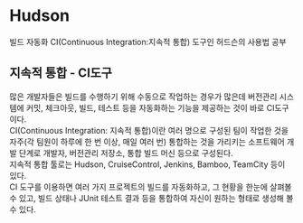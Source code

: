 # Hudson
빌드 자동화 CI(Continuous Integration:지속적 통합) 도구인 허드슨의 사용법 공부

## 지속적 통합 - CI도구

많은 개발자들은 빌드를 수행하기 위해 수동으로 작업하는 경우가 많은데 버전관리 시스템에 커밋, 체크아웃, 빌드, 테스트 등을 자동화하는 기능을 제공하는 것이 바로 CI도구 이다.   
CI(Continuous Integration: 지속적 통합)이란 여러 명으로 구성된 팀이 작업한 것을 자주(각 팀원이 하루에 한 번 이상, 매일 여러 번) 통합하는 것을 가리키는 소프트웨어 개발 단계로 개발자, 버전관리 저장소, 통합 빌드 머신 등으로 구성된다.   
지속적 통합 툴로는 Hudson, CruiseControl, Jenkins, Bamboo, TeamCity 등이 있다.   
CI 도구를 이용하면 여러 가지 프로젝트의 빌드를 자동화하고, 그 현황을 한눈에 살펴볼 수 있고, 빌드 상태나 JUnit 테스트 결과 등을 통합하여 자신이 원하는 형태로 생성해 볼 수 있다.
